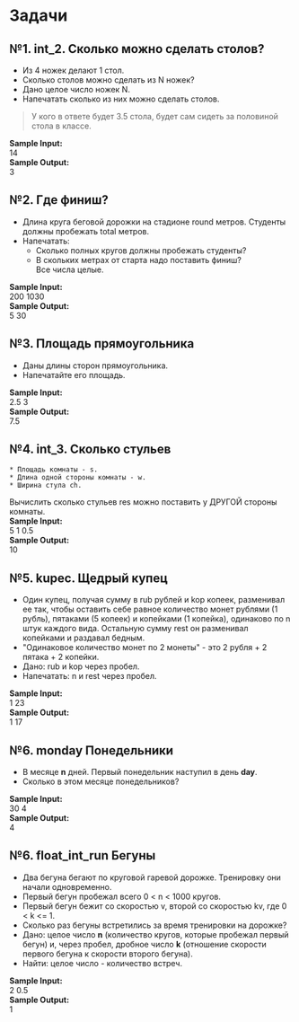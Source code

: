 # Задачи
## №1. int_2. Сколько можно сделать столов?
* Из 4 ножек делают 1 стол.
* Сколько столов можно сделать из N ножек?
* Дано целое число ножек N.
* Напечатать сколько из них можно сделать столов.
> У кого в ответе будет 3.5 стола, будет сам сидеть за половиной стола в классе.  

**Sample Input:**  
14  
**Sample Output:**  
3  

## №2. Где финиш?
* Длина круга беговой дорожки на стадионе round метров. Студенты должны пробежать total метров.
* Напечатать:
    - Сколько полных кругов должны пробежать студенты?  
    - В скольких метрах от старта надо поставить финиш?  
Все числа целые.  

**Sample Input:**  
200 1030  
**Sample Output:**  
5 30  

## №3. Площадь прямоугольника
* Даны длины сторон прямоугольника.
* Напечатайте его площадь.  

**Sample Input:**  
2.5 3  
**Sample Output:**  
7.5  

## №4. int_3. Сколько стульев
    * Площадь комнаты - s.  
    * Длина одной стороны комнаты - w.  
    * Ширина стула ch.  
Вычислить сколько стульев res можно поставить у ДРУГОЙ стороны комнаты.  
**Sample Input:**  
5 1 0.5  
**Sample Output:**  
10  

## №5. kupec. Щедрый купец
* Один купец, получая сумму в rub рублей и kop копеек, разменивал ее так, чтобы оставить себе равное количество монет рублями (1 рубль), пятаками (5 копеек) и копейками (1 копейка), одинаково по n штук каждого вида. Остальную сумму rest он разменивал копейками и раздавал бедным.  
* "Одинаковое количество монет по 2 монеты" - это 2 рубля + 2 пятака + 2 копейки.  
* Дано: rub и kop через пробел.  
* Напечатать: n и rest через пробел.  

**Sample Input:**  
1 23  
**Sample Output:**  
1 17  

## №6. monday Понедельники
* В месяце **n** дней. Первый понедельник наступил в день **day**.  
* Сколько в этом месяце понедельников?  

**Sample Input:**  
30 4  
**Sample Output:**  
4  

## №6. float_int_run Бегуны  
* Два бегуна бегают по круговой гаревой дорожке. Тренировку они начали одновременно.  
* Первый бегун пробежал всего 0 < n < 1000 кругов.
* Первый бегун бежит со скоростью v, второй со скоростью kv, где 0 < k <= 1.
* Сколько раз бегуны встретились за время тренировки на дорожке?
* Дано: целое число **n** (количество кругов, которые пробежал первый бегун) и, через пробел, дробное число **k** (отношение скорости первого бегуна к скорости второго бегуна).
* Найти: целое число - количество встреч.  

**Sample Input:**  
2 0.5  
**Sample Output:**  
1  

